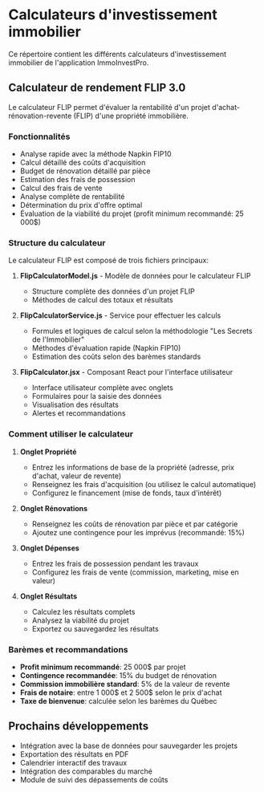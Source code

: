 # Calculateurs d'investissement immobilier

Ce répertoire contient les différents calculateurs d'investissement immobilier de l'application ImmoInvestPro.

## Calculateur de rendement FLIP 3.0

Le calculateur FLIP permet d'évaluer la rentabilité d'un projet d'achat-rénovation-revente (FLIP) d'une propriété immobilière.

### Fonctionnalités

- Analyse rapide avec la méthode Napkin FIP10
- Calcul détaillé des coûts d'acquisition
- Budget de rénovation détaillé par pièce
- Estimation des frais de possession
- Calcul des frais de vente
- Analyse complète de rentabilité
- Détermination du prix d'offre optimal
- Évaluation de la viabilité du projet (profit minimum recommandé: 25 000$)

### Structure du calculateur

Le calculateur FLIP est composé de trois fichiers principaux:

1. **FlipCalculatorModel.js** - Modèle de données pour le calculateur FLIP
   - Structure complète des données d'un projet FLIP
   - Méthodes de calcul des totaux et résultats

2. **FlipCalculatorService.js** - Service pour effectuer les calculs
   - Formules et logiques de calcul selon la méthodologie "Les Secrets de l'Immobilier"
   - Méthodes d'évaluation rapide (Napkin FIP10)
   - Estimation des coûts selon des barèmes standards

3. **FlipCalculator.jsx** - Composant React pour l'interface utilisateur
   - Interface utilisateur complète avec onglets
   - Formulaires pour la saisie des données
   - Visualisation des résultats
   - Alertes et recommandations

### Comment utiliser le calculateur

1. **Onglet Propriété**
   - Entrez les informations de base de la propriété (adresse, prix d'achat, valeur de revente)
   - Renseignez les frais d'acquisition (ou utilisez le calcul automatique)
   - Configurez le financement (mise de fonds, taux d'intérêt)

2. **Onglet Rénovations**
   - Renseignez les coûts de rénovation par pièce et par catégorie
   - Ajoutez une contingence pour les imprévus (recommandé: 15%)

3. **Onglet Dépenses**
   - Entrez les frais de possession pendant les travaux
   - Configurez les frais de vente (commission, marketing, mise en valeur)

4. **Onglet Résultats**
   - Calculez les résultats complets
   - Analysez la viabilité du projet
   - Exportez ou sauvegardez les résultats

### Barèmes et recommandations

- **Profit minimum recommandé**: 25 000$ par projet
- **Contingence recommandée**: 15% du budget de rénovation
- **Commission immobilière standard**: 5% de la valeur de revente
- **Frais de notaire**: entre 1 000$ et 2 500$ selon le prix d'achat
- **Taxe de bienvenue**: calculée selon les barèmes du Québec

## Prochains développements

- Intégration avec la base de données pour sauvegarder les projets
- Exportation des résultats en PDF
- Calendrier interactif des travaux
- Intégration des comparables du marché
- Module de suivi des dépassements de coûts
